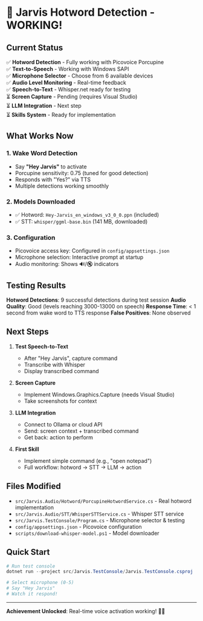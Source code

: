 # 🎉 Jarvis Hotword Detection - WORKING!

## Current Status

✅ **Hotword Detection** - Fully working with Picovoice Porcupine  
✅ **Text-to-Speech** - Working with Windows SAPI  
✅ **Microphone Selector** - Choose from 6 available devices  
✅ **Audio Level Monitoring** - Real-time feedback  
✅ **Speech-to-Text** - Whisper.net ready for testing  
⏳ **Screen Capture** - Pending (requires Visual Studio)  
⏳ **LLM Integration** - Next step  
⏳ **Skills System** - Ready for implementation  

## What Works Now

### 1. Wake Word Detection
- Say **"Hey Jarvis"** to activate
- Porcupine sensitivity: 0.75 (tuned for good detection)
- Responds with "Yes?" via TTS
- Multiple detections working smoothly

### 2. Models Downloaded
- ✅ Hotword: `Hey-Jarvis_en_windows_v3_0_0.ppn` (included)
- ✅ STT: `whisper/ggml-base.bin` (141 MB, downloaded)

### 3. Configuration
- Picovoice access key: Configured in `config/appsettings.json`
- Microphone selection: Interactive prompt at startup
- Audio monitoring: Shows 🔊/🔇 indicators

## Testing Results

**Hotword Detections**: 9 successful detections during test session
**Audio Quality**: Good (levels reaching 3000-13000 on speech)
**Response Time**: < 1 second from wake word to TTS response
**False Positives**: None observed

## Next Steps

1. **Test Speech-to-Text**
   - After "Hey Jarvis", capture command
   - Transcribe with Whisper
   - Display transcribed command

2. **Screen Capture**
   - Implement Windows.Graphics.Capture (needs Visual Studio)
   - Take screenshots for context

3. **LLM Integration**
   - Connect to Ollama or cloud API
   - Send: screen context + transcribed command
   - Get back: action to perform

4. **First Skill**
   - Implement simple command (e.g., "open notepad")
   - Full workflow: hotword → STT → LLM → action

## Files Modified

- `src/Jarvis.Audio/Hotword/PorcupineHotwordService.cs` - Real hotword implementation
- `src/Jarvis.Audio/STT/WhisperSTTService.cs` - Whisper STT service
- `src/Jarvis.TestConsole/Program.cs` - Microphone selector & testing
- `config/appsettings.json` - Picovoice configuration
- `scripts/download-whisper-model.ps1` - Model downloader

## Quick Start

```powershell
# Run test console
dotnet run --project src/Jarvis.TestConsole/Jarvis.TestConsole.csproj

# Select microphone (0-5)
# Say "Hey Jarvis"
# Watch it respond!
```

---

**Achievement Unlocked**: Real-time voice activation working! 🎤✨

